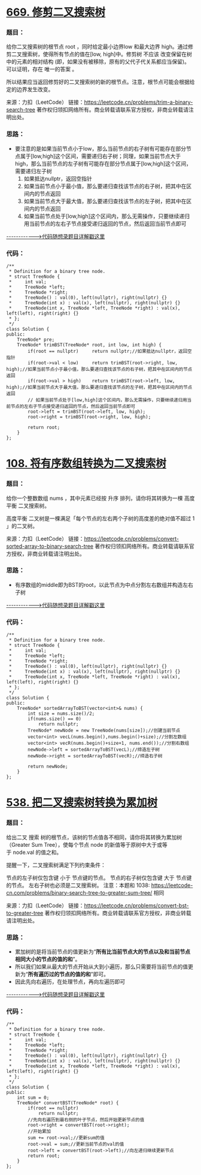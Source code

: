# [669. 修剪二叉搜索树](https://leetcode.cn/problems/trim-a-binary-search-tree/)
### 题目：
给你二叉搜索树的根节点 root ，同时给定最小边界low 和最大边界 high。通过修剪二叉搜索树，使得所有节点的值在[low, high]中。修剪树 不应该 改变保留在树中的元素的相对结构 (即，如果没有被移除，原有的父代子代关系都应当保留)。 可以证明，存在 唯一的答案 。

所以结果应当返回修剪好的二叉搜索树的新的根节点。注意，根节点可能会根据给定的边界发生改变。

来源：力扣（LeetCode）
链接：https://leetcode.cn/problems/trim-a-binary-search-tree
著作权归领扣网络所有。商业转载请联系官方授权，非商业转载请注明出处。

### 思路：
- 要注意的是如果当前节点小于low，那么当前节点的右子树有可能存在部分节点属于[low,high]这个区间，需要递归右子树；同理，如果当前节点大于high，那么当前节点的左子树有可能存在部分节点属于[low,high]这个区间，需要递归左子树
  1. 如果抵达nullptr，返回空指针
  2. 如果当前节点小于最小值，那么要递归查找该节点的右子树，把其中在区间内的节点返回 
  3. 如果当前节点大于最大值，那么要递归查找该节点的左子树，把其中在区间内的节点返回
  4. 如果当前节点处于[low,high]这个区间内，那么无需操作，只要继续递归用当前节点的左右子节点接受递归返回的节点，然后返回当前节点即可


[------------>代码随想录题目详解戳这里](https://programmercarl.com/0669.%E4%BF%AE%E5%89%AA%E4%BA%8C%E5%8F%89%E6%90%9C%E7%B4%A2%E6%A0%91.html)


### 代码：  
```
/**
 * Definition for a binary tree node.
 * struct TreeNode {
 *     int val;
 *     TreeNode *left;
 *     TreeNode *right;
 *     TreeNode() : val(0), left(nullptr), right(nullptr) {}
 *     TreeNode(int x) : val(x), left(nullptr), right(nullptr) {}
 *     TreeNode(int x, TreeNode *left, TreeNode *right) : val(x), left(left), right(right) {}
 * };
 */
class Solution {
public:
    TreeNode* pre;
    TreeNode* trimBST(TreeNode* root, int low, int high) {
        if(root == nullptr)     return nullptr;//如果抵达nullptr，返回空指针
        if(root->val < low)     return trimBST(root->right, low, high);//如果当前节点小于最小值，那么要递归查找该节点的右子树，把其中在区间内的节点返回
        if(root->val > high)    return trimBST(root->left, low, high);//如果当前节点大于最大值，那么要递归查找该节点的左子树，把其中在区间内的节点返回
        // 如果当前节点处于[low,high]这个区间内，那么无需操作，只要继续递归用当前节点的左右子节点接受递归返回的节点，然后返回当前节点即可
        root->left = trimBST(root->left, low, high);
        root->right = trimBST(root->right, low, high);

        return root;
    }
};
```

# [108. 将有序数组转换为二叉搜索树](https://leetcode.cn/problems/convert-sorted-array-to-binary-search-tree/)
### 题目：
给你一个整数数组 nums ，其中元素已经按 升序 排列，请你将其转换为一棵 高度平衡 二叉搜索树。

高度平衡 二叉树是一棵满足「每个节点的左右两个子树的高度差的绝对值不超过 1 」的二叉树。



来源：力扣（LeetCode）
链接：https://leetcode.cn/problems/convert-sorted-array-to-binary-search-tree
著作权归领扣网络所有。商业转载请联系官方授权，非商业转载请注明出处。

### 思路：
- 有序数组的middle即为BST的root，以此节点为中点分割左右数组并构造左右子树


[------------>代码随想录题目详解戳这里](https://programmercarl.com/0108.%E5%B0%86%E6%9C%89%E5%BA%8F%E6%95%B0%E7%BB%84%E8%BD%AC%E6%8D%A2%E4%B8%BA%E4%BA%8C%E5%8F%89%E6%90%9C%E7%B4%A2%E6%A0%91.html)


### 代码：  
```
/**
 * Definition for a binary tree node.
 * struct TreeNode {
 *     int val;
 *     TreeNode *left;
 *     TreeNode *right;
 *     TreeNode() : val(0), left(nullptr), right(nullptr) {}
 *     TreeNode(int x) : val(x), left(nullptr), right(nullptr) {}
 *     TreeNode(int x, TreeNode *left, TreeNode *right) : val(x), left(left), right(right) {}
 * };
 */
class Solution {
public:
    TreeNode* sortedArrayToBST(vector<int>& nums) {
        int size = nums.size()/2;
        if(nums.size() == 0)
            return nullptr;
        TreeNode* newNode = new TreeNode(nums[size]);//创建当前节点
        vector<int> vecL(nums.begin(),nums.begin()+size);//分割左数组
        vector<int> vecR(nums.begin()+size+1, nums.end());//分割右数组
        newNode->left = sortedArrayToBST(vecL);//缔造左子树
        newNode->right = sortedArrayToBST(vecR);//缔造右子树

        return newNode;
    }
};
```


# [538. 把二叉搜索树转换为累加树](https://leetcode.cn/problems/convert-bst-to-greater-tree/)
### 题目：
给出二叉 搜索 树的根节点，该树的节点值各不相同，请你将其转换为累加树（Greater Sum Tree），使每个节点 node 的新值等于原树中大于或等于 node.val 的值之和。

提醒一下，二叉搜索树满足下列约束条件：

节点的左子树仅包含键 小于 节点键的节点。
节点的右子树仅包含键 大于 节点键的节点。
左右子树也必须是二叉搜索树。
注意：本题和 1038: https://leetcode-cn.com/problems/binary-search-tree-to-greater-sum-tree/ 相同



来源：力扣（LeetCode）
链接：https://leetcode.cn/problems/convert-bst-to-greater-tree
著作权归领扣网络所有。商业转载请联系官方授权，非商业转载请注明出处。

### 思路：
- 累加树的是将当前节点的值更新为“**所有比当前节点大的节点以及和当前节点相同大小的节点的值的和**”。
- 所以我们如果从最大的节点开始从大到小遍历，那么只需要将当前节点的值更新为“**所有遍历过的节点的值的和**”即可。
- 因此先向右遍历，在处理节点，再向左遍历即可


[------------>代码随想录题目详解戳这里](https://programmercarl.com/0538.%E6%8A%8A%E4%BA%8C%E5%8F%89%E6%90%9C%E7%B4%A2%E6%A0%91%E8%BD%AC%E6%8D%A2%E4%B8%BA%E7%B4%AF%E5%8A%A0%E6%A0%91.html)


### 代码：  
```
/**
 * Definition for a binary tree node.
 * struct TreeNode {
 *     int val;
 *     TreeNode *left;
 *     TreeNode *right;
 *     TreeNode() : val(0), left(nullptr), right(nullptr) {}
 *     TreeNode(int x) : val(x), left(nullptr), right(nullptr) {}
 *     TreeNode(int x, TreeNode *left, TreeNode *right) : val(x), left(left), right(right) {}
 * };
 */
class Solution {
public:
    int sum = 0;
    TreeNode* convertBST(TreeNode* root) {
        if(root == nullptr)
            return nullptr;
        //先向右遍历到最右侧的叶子节点，然后开始更新节点的值
        root->right = convertBST(root->right);
        //开始累加
        sum += root->val;//更新sum的值
        root->val = sum;//更新当前节点的val的值
        root->left = convertBST(root->left);//向左递归继续更新节点
        return root;
    }
};
```
